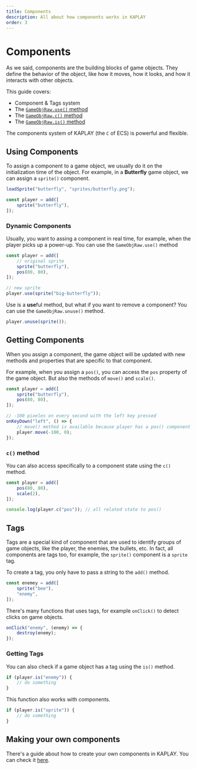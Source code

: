 ```yaml
---
title: Components
description: All about how components works in KAPLAY
order: 3
---
```


# Components

As we said, components are the building blocks of game objects. They define the
behavior of the object, like how it moves, how it looks, and how it interacts
with other objects.

This guide covers:

- Component & Tags system
- The
  [`GameObjRaw.use()` method](https://kaplayjs.com/doc/GameObjRaw/#GameObjRaw-use)
- The
  [`GameObjRaw.c()` method](https://kaplayjs.com/doc/GameObjRaw/#GameObjRaw-c)
- The
  [`GameObjRaw.is()` method](https://kaplayjs.com/doc/GameObjRaw/#GameObjRaw-is)

The components system of KAPLAY (the `C` of ECS) is powerful and flexible.

## Using Components

To assign a component to a game object, we usually do it on the initialization
time of the object. For example, in a **Butterfly** game object, we can assign a
`sprite()` component.

```js
loadSprite("butterfly", "sprites/butterfly.png");

const player = add([
    sprite("butterfly"),
]);
```

### Dynamic Components

Usually, you want to assing a component in real time, for example, when the
player picks up a power-up. You can use the `GameObjRaw.use()` method

```js
const player = add([
    // original sprite
    sprite("butterfly"),
    pos(80, 80),
]);

// new sprite
player.use(sprite("big-butterfly"));
```

Use is a **use**ful method, but what if you want to remove a component? You can
use the `GameObjRaw.unuse()` method.

```js
player.unuse(sprite());
```

## Getting Components

When you assign a component, the game object will be updated with new methods
and properties that are specific to that component.

For example, when you assign a `pos()`, you can access the `pos` property of the
game object. But also the methods of `move()` and `scale()`.

```js
const player = add([
    sprite("butterfly"),
    pos(80, 80),
]);

// -100 pixeles on every second with the left key pressed
onKeyDown("left", () => {
    // move() method is available because player has a pos() component
    player.move(-100, 0);
});
```

### `c()` method

You can also access specifically to a component state using the `c()` method.

```js
const player = add([
    pos(80, 80),
    scale(2),
]);

console.log(player.c("pos")); // all related state to pos()
```

## Tags

Tags are a special kind of component that are used to identify groups of game
objects, like the player, the enemies, the bullets, etc. In fact, all components
are tags too, for example, the `sprite()` component is a `sprite` tag.

To create a tag, you only have to pass a string to the `add()` method.

```js
const enemey = add([
    sprite("bee"),
    "enemy",
]);
```

There's many functions that uses tags, for example `onClick()` to detect clicks
on game objects.

```js
onClick("enemy", (enemy) => {
    destroy(enemy);
});
```

### Getting Tags

You can also check if a game object has a tag using the `is()` method.

```js
if (player.is("enemy")) {
    // do something
}
```

This function also works with components.

```js
if (player.is("sprite")) {
    // do something
}
```

## Making your own components

There's a guide about how to create your own components in KAPLAY. You can check
it [here](https://kaplayjs.com/guides/custom_components/).
